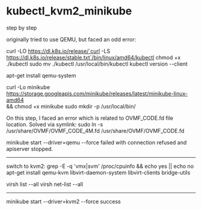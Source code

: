 # kubectl_kvm2_minikube
step by step

originally tried to use QEMU, but faced an odd error:

curl -LO https://dl.k8s.io/release/`curl -LS https://dl.k8s.io/release/stable.txt`/bin/linux/amd64/kubectl
chmod +x ./kubectl
sudo mv ./kubectl /usr/local/bin/kubectl
kubectl version --client

apt-get install qemu-system

curl -Lo minikube https://storage.googleapis.com/minikube/releases/latest/minikube-linux-amd64 \
  && chmod +x minikube
  sudo mkdir -p /usr/local/bin/
  
  On this step, I faced an error which is related to OVMF_CODE.fd file location. Solved via symlink:
  sudo ln -s /usr/share/OVMF/OVMF_CODE_4M.fd /usr/share/OVMF/OVMF_CODE.fd
  
  minikube start --driver=qemu --force    failed with connection refused and apiserver stopped.
_______________
switch to kvm2:
grep -E -q 'vmx|svm' /proc/cpuinfo && echo yes || echo no
apt-get install qemu-kvm libvirt-daemon-system libvirt-clients bridge-utils

virsh list --all
virsh net-list --all
___________
minikube start --driver=kvm2 --force
success
